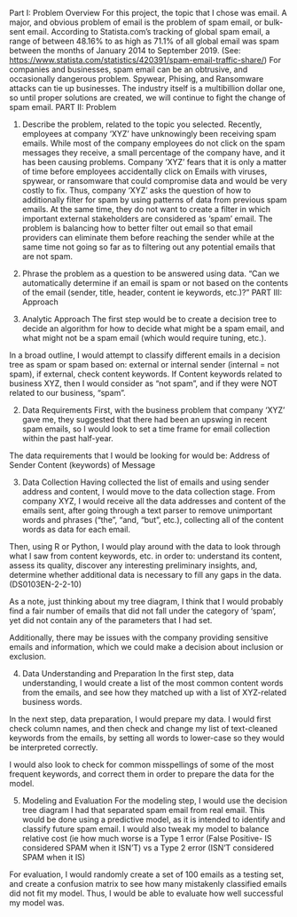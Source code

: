 Part I: Problem Overview
For this project, the topic that I chose was email. A major, and obvious problem of email is the problem of spam email, or bulk-sent email. 
According to Statista.com’s tracking of global spam email, a range of between 48.16% to as high as 71.1% of all global email was spam between the months of January 2014 to September 2019. (See: https://www.statista.com/statistics/420391/spam-email-traffic-share/)
For companies and businesses, spam email can be an obtrusive, and occasionally dangerous problem. Spywear, Phising, and Ransomware attacks can tie up businesses. The industry itself is a multibillion dollar one, so until proper solutions are created, we will continue to fight the change of spam email.
PART II: Problem
1. Describe the problem, related to the topic you selected. 
Recently, employees at company ‘XYZ’ have unknowingly been receiving spam emails. While most of the company employees do not click on the spam messages they receive, a small percentage of the company have, and it has been causing problems.
Company ‘XYZ’ fears that it is only a matter of time before employees accidentally click on Emails with viruses, spywear, or ransomware that could compromise data and would be very costly to fix.
Thus, company ‘XYZ’ asks the question of how to additionally filter for spam by using patterns of data from previous spam emails. At the same time, they do not want to create a filter in which important external stakeholders are considered as ‘spam’ email.
The problem is balancing how to better filter out email so that email providers can eliminate them before reaching the sender while at the same time not going so far as to filtering out any potential emails that are not spam. 

2. Phrase the problem as a question to be answered using data. 
“Can we automatically determine if an email is spam or not based on the contents of the email (sender, title, header, content ie keywords, etc.)?”
PART III: Approach
1. Analytic Approach
The first step would be to create a decision tree to decide an algorithm for how to decide what might be a spam email, and what might not be a spam email (which would require tuning, etc.).

In a broad outline, I would attempt to classify different emails in a decision tree as spam or spam based on: external or internal sender (internal = not spam), if external, check content keywords. If Content keywords related to business XYZ, then I would consider as “not spam”, and if they were NOT related to our business, “spam”.

2. Data Requirements
First, with the business problem that company ‘XYZ’ gave me, they suggested that there had been an upswing in recent spam emails, so I would look to set a time frame for email collection within the past half-year.

The data requirements that I would be looking for would be:
Address of Sender
Content (keywords) of Message

3. Data Collection
Having collected the list of emails and using sender address and content, I would move to the data collection stage. From company XYZ, I would receive all the data addresses and content of the emails sent, after going through a text parser to remove unimportant words and phrases (“the”, “and, “but”, etc.), collecting all of the content words as data for each email.

Then, using R or Python, I would play around with the data to look through what I saw from content keywords, etc. in order to:
understand its content,
assess its quality,
discover any interesting preliminary insights, and,
determine whether additional data is necessary to fill any gaps in the data.
(DS0103EN-2-2-10)

As a note, just thinking about my tree diagram, I think that I would probably find a fair number of emails that did not fall under the category of ‘spam’, yet did not contain any of the parameters that I had set.

Additionally, there may be issues with the company providing sensitive emails and information, which we could make a decision about inclusion or exclusion.

4. Data Understanding and Preparation
In the first step, data understanding, I would create a list of the most common content words from the emails, and see how they matched up with a list of XYZ-related business words.

In the next step, data preparation, I would prepare my data. I would first check column names, and then check and change my list of text-cleaned keywords from the emails, by setting all words to lower-case so they would be interpreted correctly.

I would also look to check for common misspellings of some of the most frequent keywords, and correct them in order to prepare the data for the model.

5. Modeling and Evaluation
For the modeling step, I would use the decision tree diagram I had that separated spam email from real email. This would be done using a predictive model, as it is intended to identify and classify future spam email. I would also tweak my model to balance relative cost (ie how much worse is a Type 1 error (False Positive- IS considered SPAM when it ISN’T) vs a Type 2 error (ISN’T considered SPAM when it IS)

For evaluation, I would randomly create a set of 100 emails as a testing set, and create a confusion matrix to see how many mistakenly classified emails did not fit my model. Thus, I would be able to evaluate how well successful my model was.
